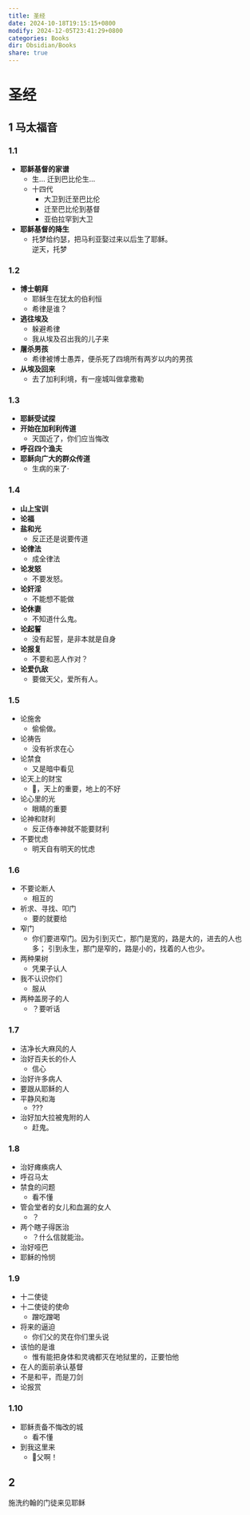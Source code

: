 ```yaml
---
title: 圣经
date: 2024-10-18T19:15:15+0800
modify: 2024-12-05T23:41:29+0800
categories: Books
dir: Obsidian/Books
share: true
---
```


# 圣经

## 1 马太福音

### 1.1 

- **耶稣基督的家谱**
	- 生... 迁到巴比伦生...
	- 十四代
		- 大卫到迁至巴比伦
		- 迁至巴比伦到基督
		- 亚伯拉罕到大卫
- **耶稣基督的降生**
	- 托梦给约瑟，把马利亚娶过来以后生了耶稣。  
		逆天，托梦

### 1.2 

- **博士朝拜**
	- 耶稣生在犹太的伯利恒
	- 希律是谁？
- **逃往埃及**
	- 躲避希律
	- 我从埃及召出我的儿子来
- **屠杀男孩**
	- 希律被博士愚弄，便杀死了四境所有两岁以内的男孩
- **从埃及回来**
	- 去了加利利境，有一座城叫做拿撒勒

### 1.3 

- **耶稣受试探**
- **开始在加利利传道**
	- 天国近了，你们应当悔改
- **呼召四个渔夫**
- **耶稣向广大的群众传道**
	- 生病的来了·

### 1.4 

- **山上宝训**
- **论福**
- **盐和光**
	- 反正还是说要传道
- **论律法**
	- 成全律法
- **论发怒**
	- 不要发怒。
- **论奸淫**
	- 不能想不能做
- **论休妻**
	- 不知道什么鬼。
- **论起誓**
	- 没有起誓，是非本就是自身
- **论报复**
	- 不要和恶人作对？
- **论爱仇敌**
	- 要做天父，爱所有人。

### 1.5 

- 论施舍
	- 偷偷做。
- 论祷告
	- 没有祈求在心
- 论禁食
	- 又是暗中看见
- 论天上的财宝
	- 🤔，天上的重要，地上的不好
- 论心里的光
	- 眼睛的重要
- 论神和财利
	- 反正侍奉神就不能要财利
- 不要忧虑
	- 明天自有明天的忧虑

### 1.6 

- 不要论断人
	- 相互的
- 祈求、寻找、叩门
	- 要的就要给
- 窄门
	- 你们要进窄门。因为引到灭亡，那门是宽的，路是大的，进去的人也多； 引到永生，那门是窄的，路是小的，找着的人也少。
- 两种果树
	- 凭果子认人
- 我不认识你们
	- 服从
- 两种盖房子的人
	- ？要听话

### 1.7 

- 洁净长大麻风的人
- 治好百夫长的仆人
	- 信心
- 治好许多病人
- 要跟从耶稣的人
- 平静风和海
	- ???
- 治好加大拉被鬼附的人
	- 赶鬼。

### 1.8 

- 治好瘫痪病人
- 呼召马太
- 禁食的问题
	- 看不懂
- 管会堂者的女儿和血漏的女人
	- ？
- 两个瞎子得医治
	- ？什么信就能治。
- 治好哑巴
- 耶稣的怜悯

### 1.9 

- 十二使徒
- 十二使徒的使命
	- 蹭吃蹭喝
- 将来的逼迫
	- 你们父的灵在你们里头说
- 该怕的是谁
	- 惟有能把身体和灵魂都灭在地狱里的，正要怕他
- 在人的面前承认基督
- 不是和平，而是刀剑
- 论报赏

### 1.10 

- 耶稣责备不悔改的城
	- 看不懂
- 到我这里来
	- 🤔父啊！

## 2 

施洗约翰的门徒来见耶稣